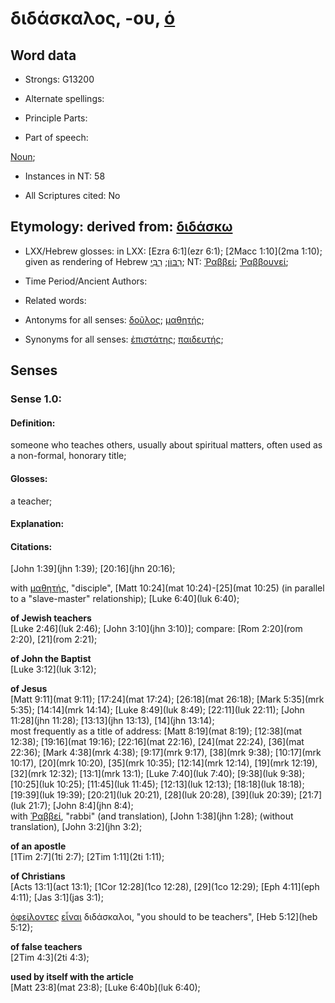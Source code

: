 # διδάσκαλος, -ου, [ὁ](../G35880/01.md)

<!-- Status: S2=NeedsFinalCheck -->
<!-- Lexica used for edits: BDAG LN CVB -->

## Word data

* Strongs: G13200

* Alternate spellings:

* Principle Parts: 

* Part of speech: 

[Noun](http://ugg.readthedocs.io/en/latest/noun.html); 

* Instances in NT: 58

* All Scriptures cited: No

## Etymology: derived from: [διδάσκω](../G13210/01.md)

* LXX/Hebrew glosses: in LXX: [Ezra 6:1](ezr 6:1); [2Macc 1:10](2ma 1:10); given as rendering of Hebrew [רַבּוֺן](//en-uhl/????); [רַבִּי](//en-uhl/????); NT: [Ῥαββεί](../G44610/01.md); [Ῥαββουνεί](../G44620/01.md); 

* Time Period/Ancient Authors: 

* Related words: 

* Antonyms for all senses: [δοῦλος](../G14010/01.md); [μαθητής](../G31010/01.md);

* Synonyms for all senses: [ἐπιστάτης](../G19880/01.md); [παιδευτής](../G38100/01.md);

## Senses 


### Sense 1.0: 

#### Definition: 

someone who teaches others, usually about spiritual matters, often used as a non-formal, honorary title;

#### Glosses: 

a teacher; 

#### Explanation: 


#### Citations: 

[John 1:39](jhn 1:39); [20:16](jhn 20:16);

with [μαθητής](../G31010/01.md), "disciple", [Matt 10:24](mat 10:24)-[25](mat 10:25) (in parallel to a "slave-master" relationship); [Luke 6:40](luk 6:40);

**of Jewish teachers**  
[Luke 2:46](luk 2:46); [John 3:10](jhn 3:10)]; compare: [Rom 2:20](rom 2:20), [21](rom 2:21);

**of John the Baptist**  
[Luke 3:12](luk 3:12);

**of Jesus**  
[Matt 9:11](mat 9:11); [17:24](mat 17:24); [26:18](mat 26:18); [Mark 5:35](mrk 5:35); [14:14](mrk 14:14); [Luke 8:49](luk 8:49); [22:11](luk 22:11); [John 11:28](jhn 11:28); [13:13](jhn 13:13), [14](jhn 13:14);  
most frequently as a title of address: [Matt 8:19](mat 8:19); [12:38](mat 12:38); [19:16](mat 19:16); [22:16](mat 22:16), [24](mat 22:24), [36](mat 22:36); [Mark 4:38](mrk 4:38); [9:17](mrk 9:17), [38](mrk 9:38); [10:17](mrk 10:17), [20](mrk 10:20), [35](mrk 10:35); [12:14](mrk 12:14), [19](mrk 12:19), [32](mrk 12:32); [13:1](mrk 13:1); [Luke 7:40](luk 7:40); [9:38](luk 9:38); [10:25](luk 10:25); [11:45](luk 11:45); [12:13](luk 12:13); [18:18](luk 18:18); [19:39](luk 19:39); [20:21](luk 20:21), [28](luk 20:28), [39](luk 20:39); [21:7](luk 21:7); [John 8:4](jhn 8:4);  
with [Ῥαββεί](../G44610/01.md), "rabbi" (and translation), [John 1:38](jhn 1:28); (without translation), [John 3:2](jhn 3:2);

**of an apostle**  
[1Tim 2:7](1ti 2:7); [2Tim 1:11](2ti 1:11);

**of Christians**  
[Acts 13:1](act 13:1); [1Cor 12:28](1co 12:28), [29](1co 12:29); [Eph 4:11](eph 4:11); [Jas 3:1](jas 3:1);

[ὀφείλοντες](../G37840/01.md) [εἶναι](../G14880/01.md) διδάσκαλοι, "you should to be teachers", [Heb 5:12](heb 5:12);

**of false teachers**  
[2Tim 4:3](2ti 4:3);

**used by itself with the article**  
[Matt 23:8](mat 23:8); [Luke 6:40b](luk 6:40);
